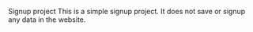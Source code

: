 Signup project
This is a simple signup project. It does not save or signup any data in the website.
